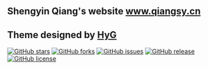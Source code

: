 ## Shengyin Qiang's website www.qiangsy.cn
##  Theme designed by [HyG](https://github.com/Gaohaoyang)

[![GitHub stars](https://img.shields.io/github/stars/qiangsy1/qiangsy1.github.io.svg)](https://github.com/qiangsy1/qiangsy1.github.io/stargazers)
[![GitHub forks](https://img.shields.io/github/forks/qiangsy1/qiangsy1.github.io.svg)](https://github.com/qiangsy1/qiangsy1.github.io/network)
[![GitHub issues](https://img.shields.io/github/issues/qiangsy1/qiangsy1.github.io.svg)](https://github.com/qiangsy1/qiangsy1.github.io/issues)
[![GitHub release](https://img.shields.io/github/release/qiangsy1/qiangsy1.github.io.svg)](https://github.com/qiangsy1/qiangsy1.github.io/releases)
[![GitHub license](https://img.shields.io/badge/license-MIT-blue.svg)](https://github.com/qiangsy1/qiangsy1.github.io/master/LICENSE)


